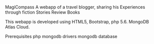 MagiCompass 
A webapp of a travel blogger, sharing his Experiences through fiction Stories
Review Books

This webapp is developed using HTML5, Bootstrap, php 5.6. MongoDB Atlas Cloud.

Prerequisites
php mongodb drivers
mongodb database
